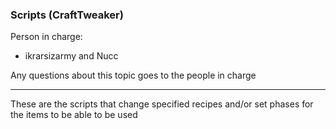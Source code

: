 ### Scripts (CraftTweaker)
Person in charge:
- ikrarsizarmy and Nucc

Any questions about this topic goes to the people in charge

---------------
These are the scripts that change specified recipes and/or set phases for the items to be able to be used
